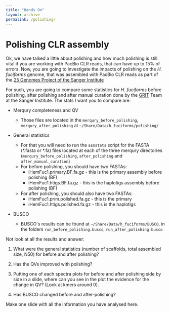 ```yaml
---
title: "Hands On"
layout: archive
permalink: /polishing/
---  
```


# Polishing CLR assembly

Ok, we have talked a little about polishing and how much polishing is still vital if you are working with PacBio CLR reads, that can have up to 15% of errors. Now, you are going to investigate the impacts of polishing on the *H. fuciforms* genome, that was assembled with PacBio CLR reads as part of the [25 Genomes Project of the Sanger Institute](https://www.sanger.ac.uk/collaboration/25-genomes-for-25-years/)  


For such, you are going to compare some statistics for *H. fuciforms* before polishing, after polishing and after manual curation done by the [GRIT](https://www.sanger.ac.uk/group/genome-reference-informatics-team/) Team at the Sanger Institute. The stats I want you to compare are: 

* Merqury completeness and QV    
    * Those files are located in the `merqury_before_polishing`, `merqury_after_polishing` at  `~/Share/Data/h_fuciforms/polishing/`
* General statistics  
    * For that you will need to run the `asmstats` script for the FASTA (\*.fasta or \*.fa) files located at each of the three merqury directories (`merqury_before_polishing`, `after_polishing` and `after_manual_curation`)  
    * For before polishing, you should have two FASTAs:    
        * iHemFuc1.primary.BF.fa.gz - this is the primary assembly before polishing (BF)
        * iHemFuc1.htigs.BF.fa.gz - this is the haplotigs assembly before polishing (BF)
    * For after polishing, you should also have two FASTAs:    
        * iHemFuc1.prim.polished.fa.gz - this is the primary  
        * iHemFuc1.htigs.polished.fa.gz - this is the haplotigs  
    
* BUSCO  
    * BUSCO's results can be found at `~/Share/Data/h_fuciforms/BUSCO`, in the folders `run_before_polishing.busco`, `run_after_polishing.busco` 


Not look at all the results and answer:

1. What were the general statistics (number of scaffolds, total assembled size, N50) for before and after polishing?

2. Has the QVs improved with polishing?

3. Putting one of each spectra plots for before and after polishing side by side in a slide, where can you see in the plot the evidence for the change in QV? (Look at kmers around 0).

4. Has BUSCO changed before and after-polishing?

Make one slide with all the information you have analysed here.


